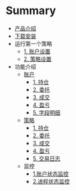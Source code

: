 # Summary

* [产品介绍](README.md)
* [下载安装](./setup/download&install.md)
* 运行第一个策略
    * [1. 账户设置](./get-started/add_acc.md)
    * [2. 策略设置](./get-started/add_str.md)
* 功能介绍
    * [账户](./account/acc_setting.md)
        * [1. 持仓](./account/acc_holding.md)
        * [2. 委托](./account/acc_entrust.md)
        * [3. 成交](./account/acc_deal.md)
        * [4. 盈亏](./account/acc_PNL.md)
        * [5. 字段明细](./account/acc_setting_key.md)
    * [策略](./strategy/str_setting.md)
        * [1. 持仓](./strategy/str_holding.md)
        * [2. 委托](./strategy/str_entrust.md)
        * [3. 成交](./strategy/str_deal.md)
        * [4. 盈亏](./strategy/str_PNL.md)
        * [5. 交易日志](./strategy/str_log.md)
    * 监控
        - [1.账户状态监控](./monitor/acc_status.md)
        - [2.进程状态监控](./monitor/master_status.md)

